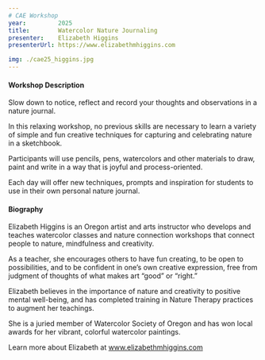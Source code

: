 ```yaml
---
# CAE Workshop
year:         2025
title:        Watercolor Nature Journaling
presenter:    Elizabeth Higgins
presenterUrl: https://www.elizabethmhiggins.com

img: ./cae25_higgins.jpg
---
```


#### Workshop Description

Slow down to notice, reflect and record your thoughts and observations in a nature journal.  

In this relaxing workshop, no previous skills are necessary to learn a variety of simple 
and fun creative techniques for capturing and celebrating nature in a sketchbook.  

Participants will use pencils, pens, watercolors and other materials to draw, 
paint and write in a way that is joyful and process-oriented.  

Each day will offer new techniques, prompts and inspiration for students to use 
in their own personal nature journal.

#### Biography

Elizabeth Higgins is an Oregon artist and arts instructor who 
develops and teaches watercolor classes and nature connection 
workshops that connect people to nature, mindfulness and creativity.  

As a teacher, she encourages others to have fun creating, to be 
open to possibilities, and to be confident in one’s own creative expression, 
free from judgment of thoughts of what makes art “good” or “right.”  

Elizabeth believes in the importance of nature and creativity to positive 
mental well-being, and has completed training in Nature Therapy practices 
to augment her teachings.  

She is a juried member of Watercolor Society of Oregon and has won local 
awards for her vibrant, colorful watercolor paintings.  

Learn more about Elizabeth at www.elizabethmhiggins.com
